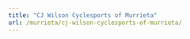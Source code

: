```yaml
---
title: "CJ Wilson Cyclesports of Murrieta"
url: /murrieta/cj-wilson-cyclesports-of-murrieta/
---
```

